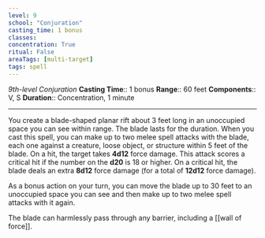 ```yaml
---
level: 9
school: "Conjuration"
casting_time: 1 bonus
classes: 
concentration: True
ritual: False
areaTags: [multi-target]
tags: spell
---
```


_9th-level Conjuration_
**Casting Time**:: 1 bonus
**Range**:: 60 feet
**Components**:: V, S
**Duration**:: Concentration, 1 minute

---

You create a blade-shaped planar rift about 3 feet long in an unoccupied space you can see within range. The blade lasts for the duration. When you cast this spell, you can make up to two melee spell attacks with the blade, each one against a creature, loose object, or structure within 5 feet of the blade. On a hit, the target takes **4d12** force damage. This attack scores a critical hit if the number on the **d20** is 18 or higher. On a critical hit, the blade deals an extra **8d12** force damage (for a total of **12d12** force damage).

As a bonus action on your turn, you can move the blade up to 30 feet to an unoccupied space you can see and then make up to two melee spell attacks with it again.

The blade can harmlessly pass through any barrier, including a [[wall of force]].



